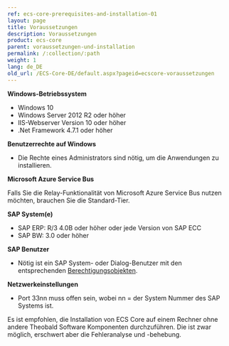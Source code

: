 ```yaml
---
ref: ecs-core-prerequisites-and-installation-01
layout: page
title: Voraussetzungen
description: Voraussetzungen
product: ecs-core
parent: voraussetzungen-und-installation
permalink: /:collection/:path
weight: 1
lang: de_DE
old_url: /ECS-Core-DE/default.aspx?pageid=ecscore-voraussetzungen
---
```


**Windows-Betriebssystem** 

- Windows 10
- Windows Server 2012 R2 oder höher
- IIS-Webserver Version 10 oder höher
- .Net Framework 4.7.1 oder höher

**Benutzerrechte auf Windows** 

- Die Rechte eines Administrators sind nötig, um die Anwendungen zu installieren.

**Microsoft Azure Service Bus**

Falls Sie die Relay-Funktionalität von Microsoft Azure Service Bus nutzen möchten, brauchen Sie die Standard-Tier.

**SAP System(e)**

- SAP ERP: R/3 4.0B oder höher oder jede Version von SAP ECC
- SAP BW: 3.0 oder höher

**SAP Benutzer**

- Nötig ist ein SAP System- oder Dialog-Benutzer mit den entsprechenden [Berechtigungsobjekten](https://my.theobald-software.com/index.php?/Knowledgebase/Article/View/7/67/authority-objects).

**Netzwerkeinstellungen**

- Port 33nn muss offen sein, wobei nn = der System Nummer des SAP Systems ist.

Es ist empfohlen, die Installation von ECS Core auf einem Rechner ohne andere Theobald Software Komponenten durchzuführen. 
Die ist zwar möglich, erschwert aber die Fehleranalyse und -behebung.